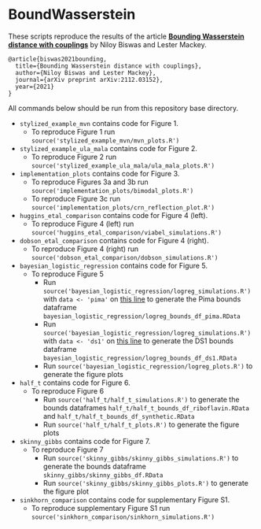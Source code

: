 # BoundWasserstein

These scripts reproduce the results of the article **[Bounding Wasserstein distance with couplings](https://arxiv.org/abs/2112.03152)**  by Niloy Biswas and Lester Mackey. 

```
@article{biswas2021bounding,
  title={Bounding Wasserstein distance with couplings},
  author={Niloy Biswas and Lester Mackey},
  journal={arXiv preprint arXiv:2112.03152},
  year={2021}
}
```

All commands below should be run from this repository base directory.
-	`stylized_example_mvn` contains code for Figure 1.
    - To reproduce Figure 1 run `source('stylized_example_mvn/mvn_plots.R')`
-	`stylized_example_ula_mala` contains code for Figure 2.
    - To reproduce Figure 2 run `source('stylized_example_ula_mala/ula_mala_plots.R')`
-	`implementation_plots` contains code for Figure 3.
    - To reproduce Figures 3a and 3b run `source('implementation_plots/bimodal_plots.R')`
    - To reproduce Figure 3c run `source('implementation_plots/crn_reflection_plot.R')`
-	`huggins_etal_comparison` contains code for Figure 4 (left).
    - To reproduce Figure 4 (left) run `source('huggins_etal_comparison/viabel_simulations.R')`
-	`dobson_etal_comparison` contains code for Figure 4 (right).
    - To reproduce Figure 4 (right) run `source('dobson_etal_comparison/dobson_simulations.R')`
-	`bayesian_logistic_regression` contains code for Figure 5.
    - To reproduce Figure 5
        - Run `source('bayesian_logistic_regression/logreg_simulations.R')` with `data <- 'pima'` on [this line](https://github.com/niloyb/BoundWasserstein/blob/5801979f2022334ed4f6a4f9c4dd1a923bc93ce6/bayesian_logistic_regression/logreg_simulations.R#L41) to generate the Pima bounds dataframe `bayesian_logistic_regression/logreg_bounds_df_pima.RData`
        - Run `source('bayesian_logistic_regression/logreg_simulations.R')` with `data <- 'ds1'` on [this line](https://github.com/niloyb/BoundWasserstein/blob/5801979f2022334ed4f6a4f9c4dd1a923bc93ce6/bayesian_logistic_regression/logreg_simulations.R#L41) to generate the DS1 bounds dataframe `bayesian_logistic_regression/logreg_bounds_df_ds1.RData`
        - Run `source('bayesian_logistic_regression/logreg_plots.R')` to generate the figure plots
-	`half_t` contains code for Figure 6.
    - To reproduce Figure 6
        - Run `source('half_t/half_t_simulations.R')` to generate the bounds dataframes `half_t/half_t_bounds_df_riboflavin.RData` and `half_t/half_t_bounds_df_synthetic.RData`
        - Run `source('half_t/half_t_plots.R')` to generate the figure plots
-	`skinny_gibbs` contains code for Figure 7.
    - To reproduce Figure 7
        - Run `source('skinny_gibbs/skinny_gibbs_simulations.R')` to generate the bounds dataframe `skinny_gibbs/skinny_gibbs_df.RData`
        - Run `source('skinny_gibbs/skinny_gibbs_plots.R')` to generate the figure plot
-	`sinkhorn_comparison` contains code for supplementary Figure S1.
    - To reproduce supplementary Figure S1 run `source('sinkhorn_comparison/sinkhorn_simulations.R')`


